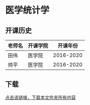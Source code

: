 # 医学统计学

## 开课历史

老师名|开课学院|开课年份|
---|---|---
田伟|医学院|2016-2020
帅平|医学院|2016-2020

## 下载

[点击该链接，下载本文件夹所有内容](https://xovee.github.io/gitzip/?https://github.com/Xovee/uestc-course/tree/main/课程目录/医学统计学)
